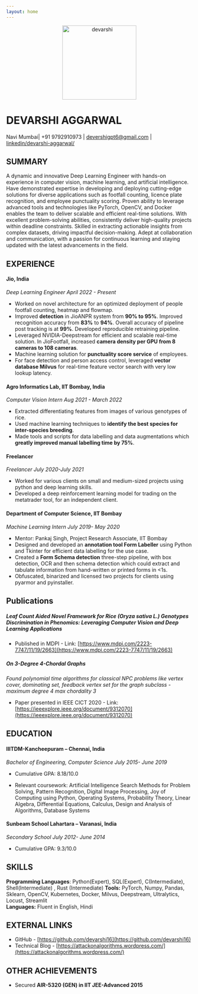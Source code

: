 ```yaml
---
layout: home
---
```

<!--
<center><img src="https://github.com/devarshi16/devarshi16.github.io/blob/gh-pages/assets/devarshi_passport.jpeg" alt="devarshi" width="200"/></center>
-->

<center><img src="{{site.baseurl}}/assets/devarshi_passport.jpeg" alt="devarshi" width="200"/></center>

<!--
![devarshi aggarwal]({{site.baseurl}}/assets/devarshi_passport.jpeg "Devarshi")
-->

# **DEVARSHI AGGARWAL**

Navi Mumbai| +91 9792910973 | devershigpt6@gmail.com | [linkedin/devarshi-aggarwal/](https://www.linkedin.com/in/devarshi-aggarwal/)

## **SUMMARY**	

A dynamic and innovative Deep Learning Engineer with hands-on experience in computer vision, machine learning, and artificial intelligence. Have demonstrated expertise in developing and deploying cutting-edge solutions for diverse applications such as footfall counting, licence plate recognition, and employee punctuality scoring. Proven ability to leverage advanced tools and technologies like PyTorch, OpenCV, and Docker enables the team to deliver scalable and efficient real-time solutions. With excellent problem-solving abilities, consistently deliver high-quality projects within deadline constraints. Skilled in extracting actionable insights from complex datasets, driving impactful decision-making. Adept at collaboration and communication, with a passion for continuous learning and staying updated with the latest advancements in the field.

## **EXPERIENCE**	

#### **Jio, India**  
*Deep Learning Engineer*	*April 2022 \- Present*

* Worked on novel architecture for an optimized deployment of people footfall counting, heatmap and flowmap.  
* Improved **detection** in JioANPR system from **90% to 95%**. Improved recognition accuracy from **83%** to **94%**. Overall accuracy of pipeline post tracking is at **99%**. Developed reproducible retraining pipeline.  
* Leveraged NVIDIA-Deepstream for efficient and scalable real-time solution. In JioFootfall, increased **camera density per GPU from 8 cameras to 108 cameras**.  
* Machine learning solution for **punctuality score service** of employees.  
* For face detection and person access control, leveraged **vector database Milvus** for real-time feature vector search with very low lookup latency.


#### **Agro Informatics Lab, IIT Bombay, India**  
*Computer Vision Intern*	*Aug 2021 \- March 2022*

* Extracted differentiating features from images of various genotypes of rice.  
* Used machine learning techniques to **identify the best species for inter-species breeding**.  
* Made tools and scripts for data labelling and data augmentations which **greatly improved manual labelling time by 75%**.

#### **Freelancer**  
*Freelancer*     	*July 2020-July 2021*

* Worked for various clients on small and medium-sized projects using python and deep learning skills.  
* Developed a deep reinforcement learning model for trading on the metatrader tool, for an independent client.

#### **Department of Computer Science, IIT Bombay**  
*Machine Learning Intern*	*July 2019- May 2020*

* Mentor: Pankaj Singh, Project Research Associate, IIT Bombay  
* Designed and developed an **annotation tool Form Labeller** using Python and Tkinter for efficient data labelling for the use case.  
* Created a **Form Schema detection** three-step pipeline, with box detection, OCR and then schema detection which could extract and tabulate information from hand-written or printed forms in \<1s.  
* Obfuscated, binarized and licensed two projects for clients using pyarmor and pyinstaller.

## **Publications**	

##### **Leaf Count Aided Novel Framework for Rice (Oryza sativa L.) Genotypes Discrimination in Phenomics: Leveraging Computer Vision and Deep Learning Applications**	

* Published in MDPI \- Link: [https://www.mdpi.com/2223-7747/11/19/2663](https://www.mdpi.com/2223-7747/11/19/2663)


##### **On 3-Degree 4-Chordal Graphs**	  
*Found polynomial time algorithms for classical NPC problems like vertex cover, dominating set, feedback vertex set for the graph subclass \- maximum degree 4 max chordality 3*

* Paper presented in IEEE CICT 2020 \- Link: [https://ieeexplore.ieee.org/document/9312070](https://ieeexplore.ieee.org/document/9312070)


## **EDUCATION**	

#### **IIITDM-Kancheepuram – Chennai, India**  
*Bachelor of Engineering, Computer Science*	*July 2015- June 2019*
* Cumulative GPA: 8.18/10.0

* Relevant coursework: Artificial Intelligence Search Methods for Problem Solving, Pattern Recognition, Digital Image Processing, Joy of Computing using Python, Operating Systems, Probability Theory, Linear Algebra, Differential Equations, Calculus, Design and Analysis of Algorithms, Database Systems

#### **Sunbeam School Lahartara – Varanasi, India**	  
*Secondary School*	*July 2012- June 2014*
* Cumulative GPA: 9.3/10.0

## **SKILLS**	

**Programming Languages**: Python(Expert), SQL(Expert), C(Intermediate), Shell(Intermediate) , Rust (Intermediate)
**Tools:** PyTorch, Numpy, Pandas, Sklearn, OpenCV, Kubernetes, Docker, Milvus, Deepstream, Ultralytics, Locust, Streamlit  
**Languages:** Fluent in English, Hindi

## **EXTERNAL LINKS**	

* GitHub \- [https://github.com/devarshi16](https://github.com/devarshi16)  
* Technical Blog \- [https://attackonalgorithms.wordpress.com/](https://attackonalgorithms.wordpress.com/)

## **OTHER ACHIEVEMENTS**

* Secured **AIR-5320 (GEN) in IIT JEE-Advanced 2015**

